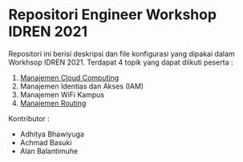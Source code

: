 # Repositori Engineer Workshop IDREN 2021

Repositori ini berisi deskripsi dan file konfigurasi yang dipakai dalam Workhsop IDREN 2021. Terdapat 4 topik yang dapat diikuti peserta :
1. [Manajemen Cloud Computing](https://github.com/bhawiyuga/idren-workshop-2021/tree/main/cloud)
2. Manajemen Identias dan Akses (IAM)
3. Manajemen WiFi Kampus
4. [Manajemen Routing](https://github.com/bhawiyuga/idren-workshop-2021/tree/main/routing)

Kontributor :

- Adhitya Bhawiyuga
- Achmad Basuki
- Alan Balantimuhe 



